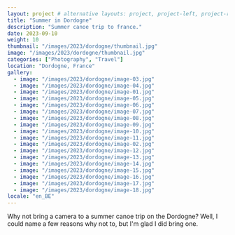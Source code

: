 ```yaml
---
layout: project # alternative layouts: project, project-left, project-right, project-top
title: "Summer in Dordogne"
description: "Summer canoe trip to france."
date: 2023-09-10
weight: 10
thumbnail: "/images/2023/dordogne/thumbnail.jpg"
image: "/images/2023/dordogne/thumbnail.jpg"
categories: ["Photography", "Travel"]
location: "Dordogne, France"
gallery:
  - image: "/images/2023/dordogne/image-03.jpg"
  - image: "/images/2023/dordogne/image-04.jpg"
  - image: "/images/2023/dordogne/image-01.jpg"
  - image: "/images/2023/dordogne/image-05.jpg"
  - image: "/images/2023/dordogne/image-06.jpg"
  - image: "/images/2023/dordogne/image-07.jpg"
  - image: "/images/2023/dordogne/image-08.jpg"
  - image: "/images/2023/dordogne/image-09.jpg"
  - image: "/images/2023/dordogne/image-10.jpg"
  - image: "/images/2023/dordogne/image-11.jpg"
  - image: "/images/2023/dordogne/image-02.jpg"
  - image: "/images/2023/dordogne/image-12.jpg"
  - image: "/images/2023/dordogne/image-13.jpg"
  - image: "/images/2023/dordogne/image-14.jpg"
  - image: "/images/2023/dordogne/image-15.jpg"
  - image: "/images/2023/dordogne/image-16.jpg"
  - image: "/images/2023/dordogne/image-17.jpg"
  - image: "/images/2023/dordogne/image-18.jpg"
locale: "en_BE"
---
```

Why not bring a camera to a summer canoe trip on the Dordogne? 
Well, I could name a few reasons why not to, but I'm glad I did bring one.
